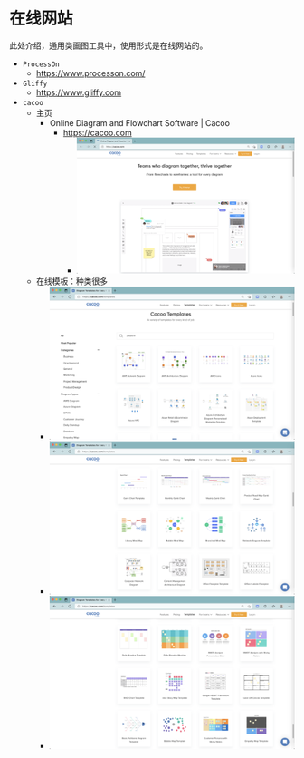# 在线网站

此处介绍，通用类画图工具中，使用形式是在线网站的。

* `ProcessOn`
  * https://www.processon.com/
* `Gliffy`
  * https://www.gliffy.com
* `cacoo`
  * 主页
    * Online Diagram and Flowchart Software | Cacoo
      * https://cacoo.com
        * ![cacoo_home](../../../assets/img/cacoo_home.png)
  * 在线模板：种类很多
    * ![cacoo_template_1](../../../assets/img/cacoo_template_1.png)
    * ![cacoo_template_2](../../../assets/img/cacoo_template_2.png)
    * ![cacoo_template_3](../../../assets/img/cacoo_template_3.png)
